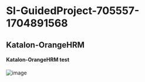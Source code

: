 # SI-GuidedProject-705557-1704891568
## Katalon-OrangeHRM

#### Katalon-OrangeHRM test

<img src="Problem-ProblemUnderstanding/orangehrm_18.0-login.jpg>" alt="image">
